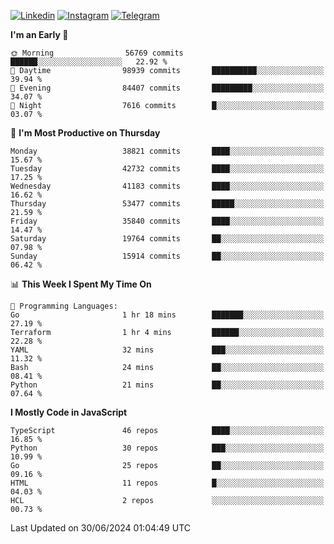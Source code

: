 [![Linkedin](https://img.shields.io/badge/-Archie-blue?style=flat-square&labelColor=gray&logo=Linkedin&logoColor=white&link=https://www.linkedin.com/in/archisdi)](https://www.linkedin.com/in/archisdi)
[![Instagram](https://img.shields.io/badge/-@archisdi-orange?style=flat-square&labelColor=gray&logo=Instagram&logoColor=white&link=https://www.instagram.com/archisdi)](https://www.instagram.com/archisdi)
[![Telegram](https://img.shields.io/badge/-aai-informational?style=flat-square&labelColor=gray&logo=telegram&logoColor=white&link=https://t.me/archisdi)](https://t.me/archisdi)

<!--START_SECTION:waka-->
**I'm an Early 🐤** 

```text
🌞 Morning                56769 commits       ██████░░░░░░░░░░░░░░░░░░░   22.92 % 
🌆 Daytime                98939 commits       ██████████░░░░░░░░░░░░░░░   39.94 % 
🌃 Evening                84407 commits       █████████░░░░░░░░░░░░░░░░   34.07 % 
🌙 Night                  7616 commits        █░░░░░░░░░░░░░░░░░░░░░░░░   03.07 % 
```
📅 **I'm Most Productive on Thursday** 

```text
Monday                   38821 commits       ████░░░░░░░░░░░░░░░░░░░░░   15.67 % 
Tuesday                  42732 commits       ████░░░░░░░░░░░░░░░░░░░░░   17.25 % 
Wednesday                41183 commits       ████░░░░░░░░░░░░░░░░░░░░░   16.62 % 
Thursday                 53477 commits       █████░░░░░░░░░░░░░░░░░░░░   21.59 % 
Friday                   35840 commits       ████░░░░░░░░░░░░░░░░░░░░░   14.47 % 
Saturday                 19764 commits       ██░░░░░░░░░░░░░░░░░░░░░░░   07.98 % 
Sunday                   15914 commits       ██░░░░░░░░░░░░░░░░░░░░░░░   06.42 % 
```


📊 **This Week I Spent My Time On** 

```text
💬 Programming Languages: 
Go                       1 hr 18 mins        ███████░░░░░░░░░░░░░░░░░░   27.19 % 
Terraform                1 hr 4 mins         ██████░░░░░░░░░░░░░░░░░░░   22.28 % 
YAML                     32 mins             ███░░░░░░░░░░░░░░░░░░░░░░   11.32 % 
Bash                     24 mins             ██░░░░░░░░░░░░░░░░░░░░░░░   08.41 % 
Python                   21 mins             ██░░░░░░░░░░░░░░░░░░░░░░░   07.64 % 
```

**I Mostly Code in JavaScript** 

```text
TypeScript               46 repos            ████░░░░░░░░░░░░░░░░░░░░░   16.85 % 
Python                   30 repos            ███░░░░░░░░░░░░░░░░░░░░░░   10.99 % 
Go                       25 repos            ██░░░░░░░░░░░░░░░░░░░░░░░   09.16 % 
HTML                     11 repos            █░░░░░░░░░░░░░░░░░░░░░░░░   04.03 % 
HCL                      2 repos             ░░░░░░░░░░░░░░░░░░░░░░░░░   00.73 % 
```




 Last Updated on 30/06/2024 01:04:49 UTC
<!--END_SECTION:waka-->